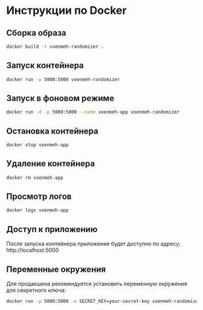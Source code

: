 # Инструкции по Docker

## Сборка образа

```bash
docker build -t voenmeh-randomizer .
```

## Запуск контейнера

```bash
docker run -p 5000:5000 voenmeh-randomizer
```

## Запуск в фоновом режиме

```bash
docker run -d -p 5000:5000 --name voenmeh-app voenmeh-randomizer
```

## Остановка контейнера

```bash
docker stop voenmeh-app
```

## Удаление контейнера

```bash
docker rm voenmeh-app
```

## Просмотр логов

```bash
docker logs voenmeh-app
```

## Доступ к приложению

После запуска контейнера приложение будет доступно по адресу:
http://localhost:5000

## Переменные окружения

Для продакшена рекомендуется установить переменную окружения для секретного ключа:

```bash
docker run -p 5000:5000 -e SECRET_KEY=your-secret-key voenmeh-randomizer
```
